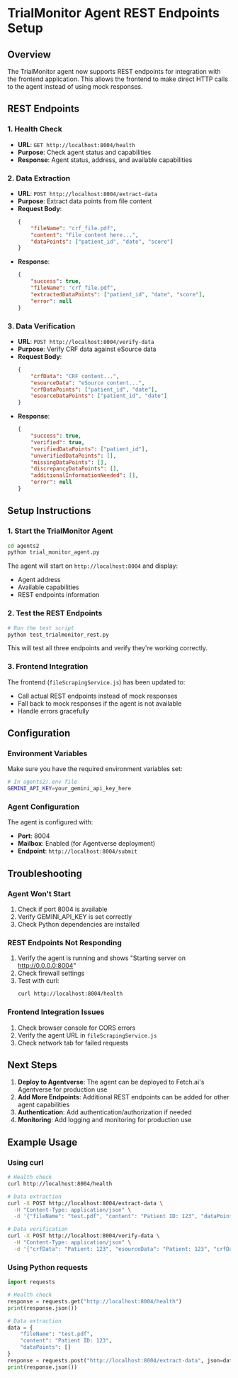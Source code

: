 # TrialMonitor Agent REST Endpoints Setup

## Overview

The TrialMonitor agent now supports REST endpoints for integration with the frontend application. This allows the frontend to make direct HTTP calls to the agent instead of using mock responses.

## REST Endpoints

### 1. Health Check

-   **URL**: `GET http://localhost:8004/health`
-   **Purpose**: Check agent status and capabilities
-   **Response**: Agent status, address, and available capabilities

### 2. Data Extraction

-   **URL**: `POST http://localhost:8004/extract-data`
-   **Purpose**: Extract data points from file content
-   **Request Body**:
    ```json
    {
        "fileName": "crf_file.pdf",
        "content": "File content here...",
        "dataPoints": ["patient_id", "date", "score"]
    }
    ```
-   **Response**:
    ```json
    {
        "success": true,
        "fileName": "crf_file.pdf",
        "extractedDataPoints": ["patient_id", "date", "score"],
        "error": null
    }
    ```

### 3. Data Verification

-   **URL**: `POST http://localhost:8004/verify-data`
-   **Purpose**: Verify CRF data against eSource data
-   **Request Body**:
    ```json
    {
        "crfData": "CRF content...",
        "esourceData": "eSource content...",
        "crfDataPoints": ["patient_id", "date"],
        "esourceDataPoints": ["patient_id", "date"]
    }
    ```
-   **Response**:
    ```json
    {
        "success": true,
        "verified": true,
        "verifiedDataPoints": ["patient_id"],
        "unverifiedDataPoints": [],
        "missingDataPoints": [],
        "discrepancyDataPoints": [],
        "additionalInformationNeeded": [],
        "error": null
    }
    ```

## Setup Instructions

### 1. Start the TrialMonitor Agent

```bash
cd agents2
python trial_monitor_agent.py
```

The agent will start on `http://localhost:8004` and display:

-   Agent address
-   Available capabilities
-   REST endpoints information

### 2. Test the REST Endpoints

```bash
# Run the test script
python test_trialmonitor_rest.py
```

This will test all three endpoints and verify they're working correctly.

### 3. Frontend Integration

The frontend (`fileScrapingService.js`) has been updated to:

-   Call actual REST endpoints instead of mock responses
-   Fall back to mock responses if the agent is not available
-   Handle errors gracefully

## Configuration

### Environment Variables

Make sure you have the required environment variables set:

```bash
# In agents2/.env file
GEMINI_API_KEY=your_gemini_api_key_here
```

### Agent Configuration

The agent is configured with:

-   **Port**: 8004
-   **Mailbox**: Enabled (for Agentverse deployment)
-   **Endpoint**: `http://localhost:8004/submit`

## Troubleshooting

### Agent Won't Start

1. Check if port 8004 is available
2. Verify GEMINI_API_KEY is set correctly
3. Check Python dependencies are installed

### REST Endpoints Not Responding

1. Verify the agent is running and shows "Starting server on http://0.0.0.0:8004"
2. Check firewall settings
3. Test with curl:
    ```bash
    curl http://localhost:8004/health
    ```

### Frontend Integration Issues

1. Check browser console for CORS errors
2. Verify the agent URL in `fileScrapingService.js`
3. Check network tab for failed requests

## Next Steps

1. **Deploy to Agentverse**: The agent can be deployed to Fetch.ai's Agentverse for production use
2. **Add More Endpoints**: Additional REST endpoints can be added for other agent capabilities
3. **Authentication**: Add authentication/authorization if needed
4. **Monitoring**: Add logging and monitoring for production use

## Example Usage

### Using curl

```bash
# Health check
curl http://localhost:8004/health

# Data extraction
curl -X POST http://localhost:8004/extract-data \
  -H "Content-Type: application/json" \
  -d '{"fileName": "test.pdf", "content": "Patient ID: 123", "dataPoints": []}'

# Data verification
curl -X POST http://localhost:8004/verify-data \
  -H "Content-Type: application/json" \
  -d '{"crfData": "Patient: 123", "esourceData": "Patient: 123", "crfDataPoints": ["patient_id"], "esourceDataPoints": ["patient_id"]}'
```

### Using Python requests

```python
import requests

# Health check
response = requests.get("http://localhost:8004/health")
print(response.json())

# Data extraction
data = {
    "fileName": "test.pdf",
    "content": "Patient ID: 123",
    "dataPoints": []
}
response = requests.post("http://localhost:8004/extract-data", json=data)
print(response.json())
```
